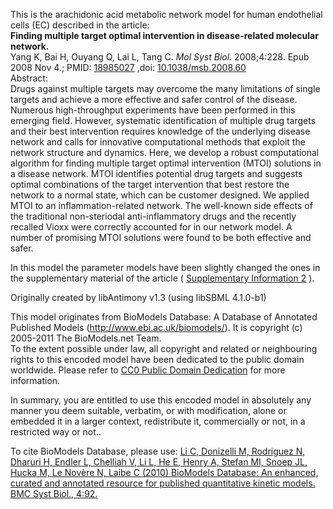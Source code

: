 

This is the arachidonic acid metabolic network model for human endothelial
cells (EC) described in the article:  
**Finding multiple target optimal intervention in disease-related molecular network.**   
Yang K, Bai H, Ouyang Q, Lai L, Tang C. _Mol Syst Biol._ 2008;4:228. Epub 2008
Nov 4.; PMID: [18985027](http://www.ncbi.nlm.nih.gov/pubmed/18985027) ,doi:
[10.1038/msb.2008.60](http://dx.doi.org/10.1038/msb.2008.60)  
Abstract:  
Drugs against multiple targets may overcome the many limitations of single
targets and achieve a more effective and safer control of the disease.
Numerous high-throughput experiments have been performed in this emerging
field. However, systematic identification of multiple drug targets and their
best intervention requires knowledge of the underlying disease network and
calls for innovative computational methods that exploit the network structure
and dynamics. Here, we develop a robust computational algorithm for finding
multiple target optimal intervention (MTOI) solutions in a disease network.
MTOI identifies potential drug targets and suggests optimal combinations of
the target intervention that best restore the network to a normal state, which
can be customer designed. We applied MTOI to an inflammation-related network.
The well-known side effects of the traditional non-steriodal anti-inflammatory
drugs and the recently recalled Vioxx were correctly accounted for in our
network model. A number of promising MTOI solutions were found to be both
effective and safer.

In this model the parameter models have been slightly changed the ones in the
supplementary material of the article ( [Supplementary Information
2](http://www.nature.com/msb/journal/v4/n1/extref/msb200860-s3.xml) ).

Originally created by libAntimony v1.3 (using libSBML 4.1.0-b1)

This model originates from BioModels Database: A Database of Annotated
Published Models (http://www.ebi.ac.uk/biomodels/). It is copyright (c)
2005-2011 The BioModels.net Team.  
To the extent possible under law, all copyright and related or neighbouring
rights to this encoded model have been dedicated to the public domain
worldwide. Please refer to [CC0 Public Domain
Dedication](http://creativecommons.org/publicdomain/zero/1.0/) for more
information.

In summary, you are entitled to use this encoded model in absolutely any
manner you deem suitable, verbatim, or with modification, alone or embedded it
in a larger context, redistribute it, commercially or not, in a restricted way
or not..  
  
To cite BioModels Database, please use: [Li C, Donizelli M, Rodriguez N,
Dharuri H, Endler L, Chelliah V, Li L, He E, Henry A, Stefan MI, Snoep JL,
Hucka M, Le Novère N, Laibe C (2010) BioModels Database: An enhanced, curated
and annotated resource for published quantitative kinetic models. BMC Syst
Biol., 4:92.](http://www.ncbi.nlm.nih.gov/pubmed/20587024)

